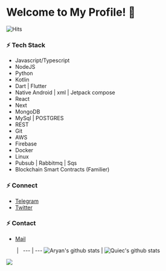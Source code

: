 # Welcome to My Profile! 👋 
 ![Hits](https://hits.seeyoufarm.com/api/count/incr/badge.svg?url=https://github.com/aryanvikash/)

### ⚡ Tech Stack

- Javascript/Typescript
- NodeJS
- Python
- Kotlin 
- Dart | Flutter
- Native Android | xml | Jetpack compose
- React
- Next
- MongoDB 
- MySql | POSTGRES
- REST
- Git
- AWS 
- Firebase
- Docker
- Linux
- Pubsub | Rabbitmq | Sqs
- Blockchain  Smart Contracts (Familier)


 ### ⚡ Connect

- [Telegram](https://telegram.dog/aryanvikash "Telegram")
- [Twitter](https://twitter.com/_aryanvikash "Twitter")

### ⚡ Contact

- [Mail](mailto:aryanvikash@duck.com "Mail")
 
  ‏‏‎ ‎| ‏‏‎ ‎
 --- | ---
![Aryan's github stats](https://github-stats-alpha.vercel.app/api?username=aryanvikash&cc=000&tc=fff&ic=fff&bc=000) | ![Quiec's github stats](https://github-readme-stats.vercel.app/api/top-langs/?username=aryanvikash&theme=radical&layout=compact)

<img src="https://github-readme-streak-stats.herokuapp.com/?user=aryanvikash"></img>

